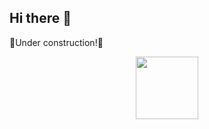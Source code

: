 ## Hi there 👋
🚧Under construction!🚧
<div id="header" align="center">
  <img src="[https://media.giphy.com/media/M9gbBd9nbDrOTu1Mqx/giphy.gif](https://i.giphy.com/media/v1.Y2lkPTc5MGI3NjExdXFrMXdvZ3E4cGs3M2Y0dXZ1enY3NjlhdjJ2N2JpenRlaW5pOHJ3ciZlcD12MV9pbnRlcm5hbF9naWZfYnlfaWQmY3Q9Zw/3o7WIB00yXujVt4WEo/giphy-downsized-large.gif)" width="100"/>
</div>

<!--
**sralter/sralter** is a ✨ _special_ ✨ repository because its `README.md` (this file) appears on your GitHub profile.

Here are some ideas to get you started:

- 🔭 I’m currently working on ...
- 🌱 I’m currently learning ...
- 👯 I’m looking to collaborate on ...
- 🤔 I’m looking for help with ...
- 💬 Ask me about ...
- 📫 How to reach me: ...
- 😄 Pronouns: ...
- ⚡ Fun fact: ...
-->
